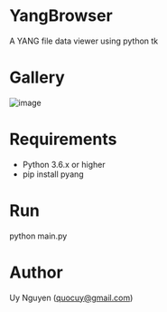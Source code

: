 # YangBrowser
A YANG file data viewer using python tk

# Gallery
![image](https://user-images.githubusercontent.com/26807630/114642773-ae9bbb80-9cfe-11eb-9aa7-1cdbdb4cfb28.png)

# Requirements
- Python 3.6.x or higher
- pip install pyang

# Run
python main.py

# Author
Uy Nguyen (quocuy@gmail.com)
